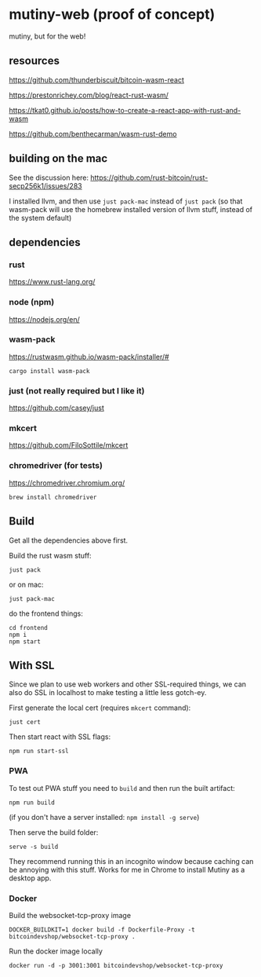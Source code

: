 # mutiny-web (proof of concept)

mutiny, but for the web!

## resources

https://github.com/thunderbiscuit/bitcoin-wasm-react

https://prestonrichey.com/blog/react-rust-wasm/

https://tkat0.github.io/posts/how-to-create-a-react-app-with-rust-and-wasm

https://github.com/benthecarman/wasm-rust-demo

## building on the mac

See the discussion here:
https://github.com/rust-bitcoin/rust-secp256k1/issues/283

I installed llvm, and then use `just pack-mac` instead of `just pack` (so that wasm-pack will use the homebrew installed version of llvm stuff, instead of the system default)

## dependencies

### rust

https://www.rust-lang.org/

### node (npm)

https://nodejs.org/en/

### wasm-pack

https://rustwasm.github.io/wasm-pack/installer/#

```
cargo install wasm-pack
```

### just (not really required but I like it)

https://github.com/casey/just

### mkcert

https://github.com/FiloSottile/mkcert

### chromedriver (for tests)

https://chromedriver.chromium.org/

```
brew install chromedriver
```

## Build

Get all the dependencies above first.

Build the rust wasm stuff:

```
just pack
```

or on mac:

```
just pack-mac
```

do the frontend things:

```
cd frontend
npm i
npm start
```

## With SSL

Since we plan to use web workers and other SSL-required things, we can also do SSL in localhost to make testing a little less gotch-ey.

First generate the local cert (requires `mkcert` command):

```
just cert
```

Then start react with SSL flags:

```
npm run start-ssl
```

### PWA

To test out PWA stuff you need to `build` and then run the built artifact:

```
npm run build
```

(if you don't have a server installed: `npm install -g serve`)

Then serve the build folder:

```
serve -s build
```

They recommend running this in an incognito window because caching can be annoying with this stuff. Works for me in Chrome to install Mutiny as a desktop app.

### Docker

Build the websocket-tcp-proxy image

```
DOCKER_BUILDKIT=1 docker build -f Dockerfile-Proxy -t bitcoindevshop/websocket-tcp-proxy .
```

Run the docker image locally
```
docker run -d -p 3001:3001 bitcoindevshop/websocket-tcp-proxy
```
